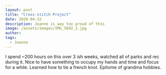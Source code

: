 ```yaml
---
layout: post
title: "Cross-stitch Project"
date: 2020-04-22
description: Joanne is way too proud of this
image: /assets/images/IMG_5692_2.jpg
author: 
tags: 
  - Joanne
---
```


I spend ~200 hours on this over 3 ish weeks, watched all of parks and rec during it. Nice to have something to occupy my hands and time and focus for a while. Learned how to tie a french knot. Epitome of grandma hobbies.